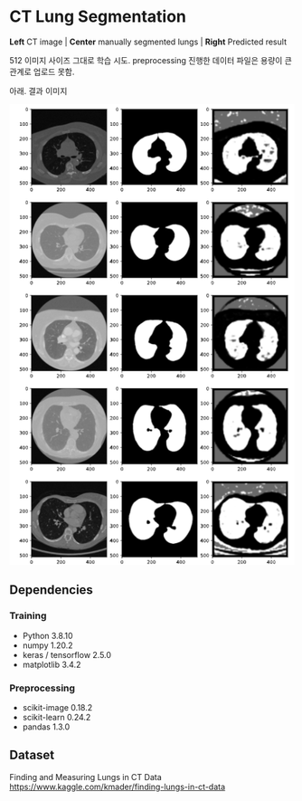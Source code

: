 # CT Lung Segmentation

**Left** CT image | **Center** manually segmented lungs | **Right** Predicted result  

512 이미지 사이즈 그대로 학습 시도. 
preprocessing 진행한 데이터 파일은 용량이 큰 관계로 업로드 못함.  

아래. 결과 이미지

![result.png](https://github.com/jmin-yd/kaggle-CT_lungs_segmentation/blob/test_512size/result/result_512.png)


## Dependencies
### Training
- Python 3.8.10
- numpy 1.20.2
- keras / tensorflow 2.5.0
- matplotlib 3.4.2
### Preprocessing
- scikit-image 0.18.2
- scikit-learn 0.24.2
- pandas 1.3.0

## Dataset
Finding and Measuring Lungs in CT Data https://www.kaggle.com/kmader/finding-lungs-in-ct-data

